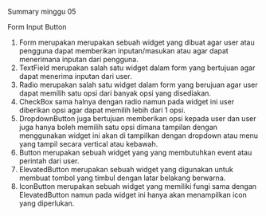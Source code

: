 Summary minggu 05

Form Input Button

1. Form merupakan merupakan sebuah widget yang dibuat agar user atau pengguna dapat memberikan inputan/masukan atau agar dapat menerimana inputan dari pengguna.
2. TextField merupakan salah satu widget dalam form yang bertujuan agar dapat menerima inputan dari user.
3. Radio merupakan salah satu widget dalam form yang berujuan agar user dapat memilih satu opsi dari banyak opsi yang disediakan.
4. CheckBox sama halnya dengan radio namun pada widget ini user diberikan opsi agar dapat memilih lebih dari 1 opsi.
5. DropdownButton juga bertujuan memberikan opsi kepada user dan user juga hanya boleh memilih satu opsi dimana tampilan dengan menggunakan widget ini akan di tampilkan dengan dropdown atau menu yang tampil secara vertical atau kebawah.
6. Button merupakan sebuah widget yang yang membutuhkan event atau perintah dari user.
7. ElevatedButton merupakan sebuah widget yang digunakan untuk membuat tombol yang timbul dengan latar belakang berwarna. 
8. IconButton merupakan sebuah widget yang memiliki fungi sama dengan ElevatedButton namun pada widget ini hanya akan menampilkan icon yang diperlukan.